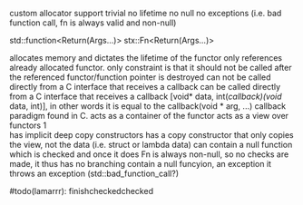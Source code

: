
 
custom allocator support
trivial
no lifetime
no null
no exceptions (i.e. bad function call, fn is always valid and non-null)


std::function<Return(Args...)>                                                                            stx::Fn<Return(Args...)>

allocates memory and dictates the lifetime of the functor                                                only references already allocated functor. only constraint is that it should                                                                                                   not be called after the referenced functor/function pointer is destroyed
can not be called directly from a C interface that receives a callback                                    can be called directly from a C interface that receives a callback [void* data, int(*callback)(void* data, int)], in other words it is equal to the callback(void * arg, ...) callback paradigm found in C.
acts as a container of the functor                                                                        acts as a view over functors                  1   
has implicit deep copy constructors                                                                       has a copy constructor that only copies the view, not the data (i.e. struct or lambda data)
can contain a null function which is checked and once it does                                            Fn is always non-null, so no checks are made, it thus has no branching
contain a null funcyion, an exception it throws an exception (std::bad_function_call?)

#todo(lamarrr): finishcheckedchecked